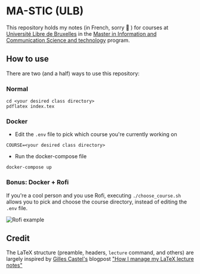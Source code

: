 
# MA-STIC (ULB)

This repository holds my notes (in French, sorry 🤷 ) for courses at 
[Université Libre de Bruxelles](https://www.ulb.be) in the [Master in Information and Communication Science and technology](http://mastic.ulb.ac.be/) program.

## How to use

There are two (and a half) ways to use this repository:

### Normal

```
cd <your desired class directory>
pdflatex index.tex
```

### Docker

- Edit the `.env` file to pick which course you're currently working on

```
COURSE=<your desired class directory>
```

- Run the docker-compose file

```
docker-compose up
```

### Bonus: Docker + Rofi

If you're a cool person and you use Rofi, executing `./choose_course.sh`
allows you to pick and choose the course directory, instead of editing the
`.env` file.

![Rofi example](https://i.imgur.com/ytph7bR.png)

## Credit

The LaTeX structure (preamble, headers, `lecture` command, and others) are
largely inspired by [Gilles Castel's](https://github.com/gillescastel)
blogpost ["How I manage my LaTeX lecture notes"](https://castel.dev/post/lecture-notes-3/)
